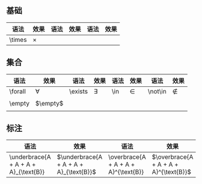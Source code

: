 ## 基础

| 语法   | 效果     | 语法 | 效果 | 语法 | 效果 |
| ------ | -------- | ---- | ---- | ---- | ---- |
| \times | $\times$ |      |      |      |      |

## 集合

| 语法    | 效果      | 语法    | 效果      | 语法 | 效果  | 语法    | 效果      |
| ------- | --------- | ------- | --------- | ---- | ----- | ------- | --------- |
| \forall | $\forall$ | \exists | $\exists$ | \in  | $\in$ | \not\in | $\not\in$ |
|         |           |         |           |      |       |         |           |
| \empty  | $\empty$  |         |           |      |       |         |           |
|         |           |         |           |      |       |         |           |



## 标注

| 语法                                  | 效果                                    | 语法                                 | 效果                                   |
| ------------------------------------- | --------------------------------------- | ------------------------------------ | -------------------------------------- |
| \underbrace{A + A + A + A}_{\text{B}} | $\underbrace{A + A + A + A}_{\text{B}}$ | \overbrace{A + A + A + A}^{\text{B}} | $\overbrace{A + A + A + A}^{\text{B}}$ |


